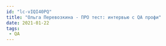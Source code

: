 ```yaml
---
id: "lc-vIQI40PQ"
title: "Ольга Перевозкина - ПРО тест: интервью с QA профи"
date: 2021-01-22
tags:
 - QA
---
```

